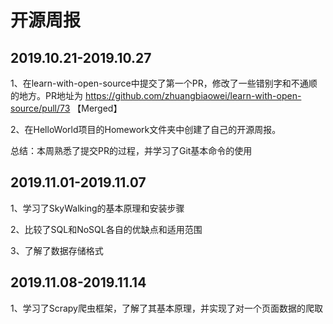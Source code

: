 # 开源周报
 
## 2019.10.21-2019.10.27

1、在learn-with-open-source中提交了第一个PR，修改了一些错别字和不通顺的地方。PR地址为 https://github.com/zhuangbiaowei/learn-with-open-source/pull/73 【Merged】

2、在HelloWorld项目的Homework文件夹中创建了自己的开源周报。 

总结：本周熟悉了提交PR的过程，并学习了Git基本命令的使用

## 2019.11.01-2019.11.07

1、学习了SkyWalking的基本原理和安装步骤

2、比较了SQL和NoSQL各自的优缺点和适用范围

3、了解了数据存储格式

## 2019.11.08-2019.11.14

1、学习了Scrapy爬虫框架，了解了其基本原理，并实现了对一个页面数据的爬取
